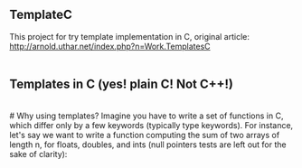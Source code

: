 ## TemplateC
This project for try template implementation in C, original article: http://arnold.uthar.net/index.php?n=Work.TemplatesC
<br>
<br>
## Templates in C (yes! plain C! Not C++!)
<br>
# Why using templates?
Imagine you have to write a set of functions in C, which differ only by a few keywords (typically type keywords). For instance, let's say we want to write a function computing the sum of two arrays of length n, for floats, doubles, and ints (null pointers tests are left out for the sake of clarity):
<br>